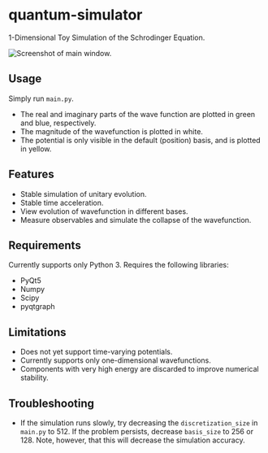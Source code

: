 # quantum-simulator
1-Dimensional Toy Simulation of the Schrodinger Equation.

![Screenshot of main window.](https://raw.githubusercontent.com/wgxli/quantum-simulator/master/screenshots/main.png)

## Usage
Simply run `main.py`.

* The real and imaginary parts of the wave function are plotted in green and blue, respectively.
* The magnitude of the wavefunction is plotted in white.
* The potential is only visible in the default (position) basis, and is plotted in yellow.

## Features
* Stable simulation of unitary evolution.
* Stable time acceleration.
* View evolution of wavefunction in different bases.
* Measure observables and simulate the collapse of the wavefunction.

## Requirements
Currently supports only Python 3.
Requires the following libraries:
* PyQt5
* Numpy
* Scipy
* pyqtgraph

## Limitations
* Does not yet support time-varying potentials.
* Currently supports only one-dimensional wavefunctions.
* Components with very high energy are discarded to improve numerical stability.

## Troubleshooting
* If the simulation runs slowly, try decreasing the `discretization_size` in `main.py` to 512.
  If the problem persists, decrease `basis_size` to 256 or 128.
  Note, however, that this will decrease the simulation accuracy.
